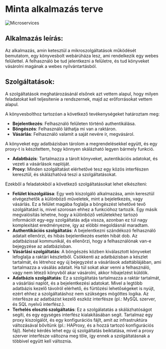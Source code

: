 Minta alkalmazás terve
======================

![Microservices](img/microservices.png)

Alkalmazás leírás:
-----------------

Az alkalmazás, amin ketesztül a mikroszolgáltatások működését bemutatom, egy könyvesbolt webárúháza lesz, ami rendelkezik egy webes felülettel. A felhasználó be tud jelentkezni a felületre, és tud könyveket vásárolni magának a webes nyilvántartásból.

Szolgáltatások:
--------------

A szolgáltatások meghatározásánál elsőnek azt vettem alapul, hogy milyen feladatokat kell teljesítenie a rendszernek, majd az erőforrásokat vettem alapul.

A könyvesbolthoz tartozóan a következő tevékenységeket határoztam meg:

* **Bejelentkezés**: Felhasználó felületen történő authentikálása.
* **Böngészés**: Felhasználó láthatja mi van a raktáron.
* **Vásárlás**: Felhasználó valamit a saját nevére ír, megvásárol.

A könyveket egy adatbázisban tárolom a megrendelésekkel együtt, és egy proxy-t is készítettem, hogy könnyen skálázható legyen bármely funkció.

* **Adabtbázis**: Tartalmazza a tárolt könyveket, autentikációs adatokat, és vezeti a vásárlások naplóját.
* **Proxy**: Minden szolgáltatást elérhetővé tesz egy közös interfészen keresztül, és skálázhatóvá teszi a szolgáltatásokat.

Ezekből a feladatokból a következő szolgáltatásokat lehet elkészíteni:

* **Felület kiszolgálása**: Egy web kiszolgáló alkalmazása, amin keresztül elvégezhetők a különböző műveletek, mint a bejeletkezés, vagy vásárlás. Ez a felület magába foglalja a böngészést lehetővé tevő szolgáltatást is, mivel szorosan ehhez a funkcióhoz tartozik. Egy másik megvalósítás lehetne, hogy a különböző vetületekhez tartozó információt egy-egy szolgáltatás adja vissza, azonban ez túl nagy komplexitást eredményezne, így az elöbbi megoldásnál maradtam.
* **Authentikációs szolgáltatás**: A bejelentkezni szándékozó felhasználó adatait ellenőrzi, és hibás bejelentkezés esetén hibát dob. Az adatbázissal kommunikál, és ellenőrzi, hogy a felhasználónak van-e bejegyzése az adatbázisban.
* **Vásárlási szolgáltatás**: A böngészés közben kiválasztott könyveket lefoglalja a raktári készletből. Csökkenti az adatbázisban a készlet tartalmát, és létrehoz egy új bejegyzést a vásárlások adattáblájában, ami tartalmazza a vásálás adatait. Ha túl sokat akar venni a felhasználó, vagy nem létező könyvből akar vásárolni, akkor hibajelzést küldök.
* **Adatbázis szolgáltatás**: Ez a szolgáltatás tartalmazza a raktár tartalmát, a vásárlási naplót, és a bejelentkezési adatokat. Mivel a legtöbb adatbázis kezelő távolról elérhető, és fürtözési lehetőségeket is nyújt, ezért ehhez a szolgáltatáshoz nem szükséges mögöttes logika. Az interfésze az adatbázist kezelő eszköz interfésze (pl.: MySQL szerver, és SQL nyelvű interfész.).
* **Terhelés elosztó szolgáltatás**: Ez a szolgálatatás a skálázhatóságot segíti, és egy egységes interfész kialakításában segít. Tartalmaz egy proxy kiszolgálót, és egy konfigurációs fájlt, amit az infrastruktúra változásával bővítünk (pl.: HAProxy, és a hozzá tartozó konfigurációs fájl). Nehéz kérdés lehet egy új szolgáltatás beiktatása, mivel a proxy szerver interfésze változna meg tőle, így ennek a szolgáltatásnak a többivel együtt kell változnia.

